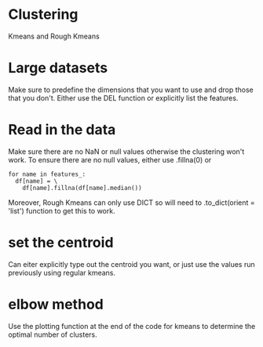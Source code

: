# Clustering
Kmeans and Rough Kmeans

# Large datasets
Make sure to predefine the dimensions that you want to use and drop those that you don't. Either use the DEL function or explicitly list the features. 

# Read in the data
Make sure there are no NaN or null values otherwise the clustering won't work. To ensure there are no null values, either use .fillna(0) or

    for name in features_:
      df[name] = \
        df[name].fillna(df[name].median())

Moreover, Rough Kmeans can only use DICT so will need to .to_dict(orient = 'list') function to get this to work. 

# set the centroid
Can eiter explicitly type out the centroid you want, or just use the values run previously using regular kmeans. 

# elbow method

Use the plotting function at the end of the code for kmeans to determine the optimal number of clusters. 
